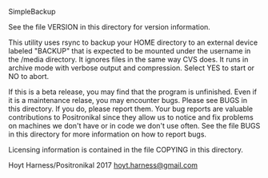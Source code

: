 SimpleBackup

See the file VERSION in this directory for version information.

This utility uses rsync to backup your HOME directory to an external
device labeled \"BACKUP\" that is expected to be mounted under the
username in the /media directory. It ignores files in the same way CVS
does. It runs in archive mode with verbose output and compression.
Select YES to start or NO to abort.

If this is a beta release, you may find that the program is unfinished.
Even if it is a maintenance relase, you may encounter bugs. Please see
BUGS in this directory. If you do, please report them. Your bug reports
are valuable contributions to Positronikal since they allow us to
notice and fix problems on machines we don't have or in code we don't
use often.  See the file BUGS in this directory for more information on
how to report bugs.

Licensing information is contained in the file COPYING in this directory.

Hoyt Harness/Positronikal 2017
hoyt.harness@gmail.com

